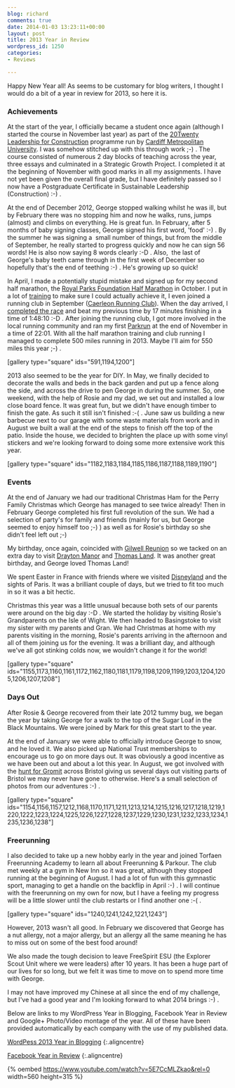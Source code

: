 ```yaml
---
blog: richard
comments: true
date: 2014-01-03 13:23:11+00:00
layout: post
title: 2013 Year in Review
wordpress_id: 1250
categories:
- Reviews

---
```


Happy New Year all! As seems to be customary for blog writers, I thought I would do a bit of a year in review for 2013,
so here it is.

### Achievements


At the start of the year, I officially became a student once again (although I started the course in November last year)
as part of the [20Twenty Leadership for Construction][2020] programme run by [Cardiff Metropolitan University][cmet]. I
was somehow stitched up with this through work ;-) . The course consisted of numerous 2 day blocks of teaching across the
year, three essays and culminated in a Strategic Growth Project. I completed it at the beginning of November with good
marks in all my assignments. I have not yet been given the overall final grade, but I have definitely passed so I now have
a Postgraduate Certificate in Sustainable Leadership (Construction) :-) .

At the end of December 2012, George stopped walking whilst he was ill, but by February there was no stopping him and now
he walks, runs, jumps (almost) and climbs on everything. He is great fun. In February, after 5 months of baby signing
classes, George signed his first word, 'food' :-) . By the summer he was signing a  small number of things, but from the
middle of September, he really started to progress quickly and now he can sign 56 words! He is also now saying 8 words
clearly :-D . Also,  the last of George's baby teeth came through in the first week of December so hopefully that's the
end of teething :-) . He's growing up so quick!

In April, I made a potentially stupid mistake and signed up for my second half marathon, the [Royal Parks Foundation Half Marathon][rpf]
in October. I put in a lot of [training][50] to make sure I could actually achieve it, I even joined a running club in
September ([Caerleon Running Club][crc]). When the day arrived, I [completed the race][race] and beat my previous time by
17 minutes finishing in a time of 1:48:10 :-D . After joining the running club, I got more involved in the local running
community and ran my first [Parkrun][pk] at the end of November in a time of 22:01. With all the half marathon training
and club running I managed to complete 500 miles running in 2013. Maybe I'll aim for 550 miles this year ;-) .

[gallery type="square" ids="591,1194,1200"]

2013 also seemed to be the year for DIY. In May, we finally decided to decorate the walls and beds in the back garden and
put up a fence along the side, and across the drive to pen George in during the summer. So, one weekend, with the help of
Rosie and my dad, we set out and installed a low close board fence. It was great fun, but we didn't have enough timber to
finish the gate. As such it still isn't finished :-( . June saw us building a new barbecue next to our garage with some
waste materials from work and in August we built a wall at the end of the steps to finish off the top of the patio. Inside
the house, we decided to brighten the place up with some vinyl stickers and we're looking forward to doing some more
extensive work this year.

[gallery type="square" ids="1182,1183,1184,1185,1186,1187,1188,1189,1190"]

### Events

At the end of January we had our traditional Christmas Ham for the Perry Family Christmas which George has managed to see
twice already! Then in February George completed his first full revolution of the sun. We had a selection of party's for
family and friends (mainly for us, but George seemed to enjoy himself too ;-) ) as well as for Rosie's birthday so she
didn't feel left out ;-)

My birthday, once again, coincided with [Gilwell Reunion][gr] so we tacked on an extra day to visit [Drayton Manor][dm]
and [Thomas Land][tl]. It was another great birthday, and George loved Thomas Land!

We spent Easter in France with friends where we visited [Disneyland][dl] and the sights of Paris. It was a brilliant
couple of days, but we tried to fit too much in so it was a bit hectic.

Christmas this year was a little unusual because both sets of our parents were around on the big day :-D . We started the
holiday by visiting Rosie's Grandparents on the Isle of Wight. We then headed to Basingstoke to visit my sister with my
parents and Gran. We had Christmas at home with my parents visiting in the morning, Rosie's parents arriving in the
afternoon and all of them joining us for the evening. It was a brilliant day, and although we've all got stinking colds
now, we wouldn't change it for the world!

[gallery type="square" ids="1155,1173,1160,1161,1172,1162,1180,1181,1179,1198,1209,1199,1203,1204,1205,1206,1207,1208"]

### Days Out

After Rosie & George recovered from their late 2012 tummy bug, we began the year by taking George for a walk to the top of
the Sugar Loaf in the Black Mountains. We were joined by Mark for this great start to the year.

At the end of January we were able to officially introduce George to snow, and he loved it. We also picked up National
Trust memberships to encourage us to go on more days out. It was obviously a good incentive as we have been out and about
a lot this year. In August, we got involved with the [hunt for Gromit][gu] across Bristol giving us several days out
visiting parts of Bristol we may never have gone to otherwise. Here's a small selection of photos from our adventures :-) .

[gallery type="square" ids="1154,1156,1157,1212,1168,1170,1171,1211,1213,1214,1215,1216,1217,1218,1219,1220,1222,1223,1224,1225,1226,1227,1228,1237,1229,1230,1231,1232,1233,1234,1235,1236,1238"]

### Freerunning

I also decided to take up a new hobby early in the year and joined Torfaen Freerunning Academy to learn all about
Freerunning & Parkour. The club met weekly at a gym in New Inn so it was great, although they stopped running at the
beginning of August. I had a lot of fun with this gymnastic sport, managing to get a handle on the backflip in April :-) .
I will continue with the freerunning on my own for now, but I have a feeling my progress will be a little slower until
the club restarts or I find another one :-( .

[gallery type="square" ids="1240,1241,1242,1221,1243"]

However, 2013 wasn't all good. In February we discovered that George has a nut allergy, not a major allergy, but an
allergy all the same meaning he has to miss out on some of the best food around!

We also made the tough decision to leave FreeSpirit ESU (the Explorer Scout Unit where we were leaders) after 10 years.
It has been a huge part of our lives for so long, but we felt it was time to move on to spend more time with George.

I may not have improved my Chinese at all since the end of my challenge, but I've had a good year and I'm looking forward
to what 2014 brings :-) .

Below are links to my WordPress Year in Blogging, Facebook Year in Review and Google+ Photo/Video montage of the year.
All of these have been provided automatically by each company with the use of my published data.

[WordPess 2013 Year in Blogging][wp]
{:.aligncentre}

[Facebook Year in Review][fb]
{:.aligncentre}

{% oembed https://www.youtube.com/watch?v=5E7CcMLZkao&rel=0 width=560 height=315 %}

[2020]: //www.leadershipmanagementtraining.org.uk/leadership_for_construction.php "20Twenty Leadership for Construction"
[cmet]: //www3.cardiffmet.ac.uk/ "Cardiff Metropolitan University"
[rpf]: //www.royalparkshalf.com/ "Royal Parks Foundation Half Marathon"
[crc]: //www.caerleonrunningclub.co.uk/ "Caerleon Running Club"
[pk]: //www.parkrun.org.uk/ "Parkrun"
[gr]: //scouts.org.uk/reunion/ "Gilwell Reunion"
[dm]: //www.draytonmanor.co.uk/ "Drayton Manor"
[tl]: //www.draytonmanor.co.uk/thomas-land.php "Thomas Land @ Drayton Manor"
[dl]: //www.disneylandparis.co.uk/ "Disneyland Paris"
[gu]: //www.gromitunleashed.org.uk/ "Gromit Unleashed"
[wp]: //jetpack.me/annual-report/28088045/2013/ "WordPess 2013 Year in Blogging"
[fb]: //www.facebook.com/yearinreview/richardpperry "Facebook Year in Review"

[50]: /general/50-days-to-go/ "50 Days to Go"
[race]: /general/rpf-half/ "Royal Parks Foundation Half Marathon"

